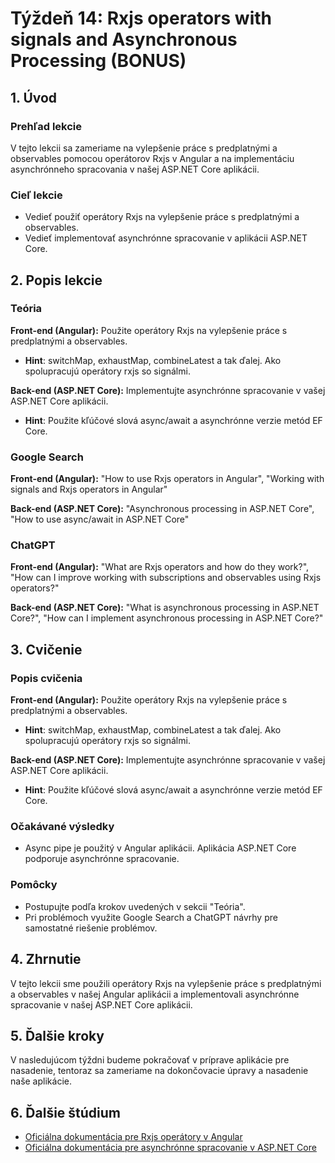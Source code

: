 # Týždeň 14: Rxjs operators with signals and Asynchronous Processing (BONUS)

## 1. Úvod

### Prehľad lekcie

V tejto lekcii sa zameriame na vylepšenie práce s predplatnými a observables pomocou operátorov Rxjs v Angular a na implementáciu asynchrónneho spracovania v našej ASP.NET Core aplikácii.

### Cieľ lekcie

- Vedieť použiť operátory Rxjs na vylepšenie práce s predplatnými a observables.
- Vedieť implementovať asynchrónne spracovanie v aplikácii ASP.NET Core.

## 2. Popis lekcie

### Teória

**Front-end (Angular):** Použite operátory Rxjs na vylepšenie práce s predplatnými a observables.

- **Hint**: switchMap, exhaustMap, combineLatest a tak ďalej. Ako spolupracujú operátory rxjs so signálmi.

**Back-end (ASP.NET Core):** Implementujte asynchrónne spracovanie v vašej ASP.NET Core aplikácii.

- **Hint**: Použite kľúčové slová async/await a asynchrónne verzie metód EF Core.

### Google Search

**Front-end (Angular):** "How to use Rxjs operators in Angular", "Working with signals and Rxjs operators in Angular"

**Back-end (ASP.NET Core):** "Asynchronous processing in ASP.NET Core", "How to use async/await in ASP.NET Core"

### ChatGPT

**Front-end (Angular):** "What are Rxjs operators and how do they work?", "How can I improve working with subscriptions and observables using Rxjs operators?"

**Back-end (ASP.NET Core):** "What is asynchronous processing in ASP.NET Core?", "How can I implement asynchronous processing in ASP.NET Core?"

## 3. Cvičenie

### Popis cvičenia

**Front-end (Angular):** Použite operátory Rxjs na vylepšenie práce s predplatnými a observables.

- **Hint**: switchMap, exhaustMap, combineLatest a tak ďalej. Ako spolupracujú operátory rxjs so signálmi.

**Back-end (ASP.NET Core):** Implementujte asynchrónne spracovanie v vašej ASP.NET Core aplikácii.

- **Hint**: Použite kľúčové slová async/await a asynchrónne verzie metód EF Core.

### Očakávané výsledky

- Async pipe je použitý v Angular aplikácii. Aplikácia ASP.NET Core podporuje asynchrónne spracovanie.

### Pomôcky

- Postupujte podľa krokov uvedených v sekcii "Teória".
- Pri problémoch využite Google Search a ChatGPT návrhy pre samostatné riešenie problémov.

## 4. Zhrnutie

V tejto lekcii sme použili operátory Rxjs na vylepšenie práce s predplatnými a observables v našej Angular aplikácii a implementovali asynchrónne spracovanie v našej ASP.NET Core aplikácii.

## 5. Ďalšie kroky

V nasledujúcom týždni budeme pokračovať v príprave aplikácie pre nasadenie, tentoraz sa zameriame na dokončovacie úpravy a nasadenie naše aplikácie.

## 6. Ďalšie štúdium

- [Oficiálna dokumentácia pre Rxjs operátory v Angular](https://rxjs.dev/guide/operators)
- [Oficiálna dokumentácia pre asynchrónne spracovanie v ASP.NET Core](https://learn.microsoft.com/en-us/aspnet/core/fundamentals/best-practices)
